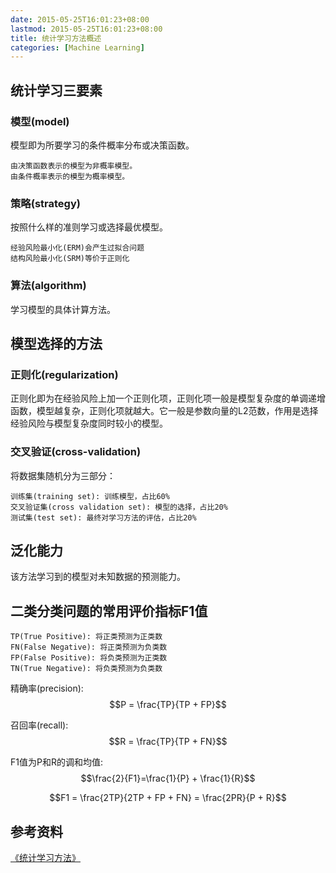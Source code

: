 ```yaml
---
date: 2015-05-25T16:01:23+08:00
lastmod: 2015-05-25T16:01:23+08:00
title: 统计学习方法概述
categories: [Machine Learning]
---
```


## 统计学习三要素
### 模型(model)
模型即为所要学习的条件概率分布或决策函数。
```
由决策函数表示的模型为非概率模型。
由条件概率表示的模型为概率模型。
```

### 策略(strategy)
按照什么样的准则学习或选择最优模型。
```
经验风险最小化(ERM)会产生过拟合问题
结构风险最小化(SRM)等价于正则化
```

### 算法(algorithm)
学习模型的具体计算方法。


## 模型选择的方法
### 正则化(regularization)
正则化即为在经验风险上加一个正则化项，正则化项一般是模型复杂度的单调递增函数，模型越复杂，正则化项就越大。它一般是参数向量的L2范数，作用是选择经验风险与模型复杂度同时较小的模型。

### 交叉验证(cross-validation)
将数据集随机分为三部分：

```
训练集(training set): 训练模型，占比60%
交叉验证集(cross validation set): 模型的选择，占比20%
测试集(test set): 最终对学习方法的评估，占比20%
```

## 泛化能力
该方法学习到的模型对未知数据的预测能力。

## 二类分类问题的常用评价指标F1值
```
TP(True Positive): 将正类预测为正类数
FN(False Negative): 将正类预测为负类数
FP(False Positive): 将负类预测为正类数
TN(True Negative): 将负类预测为负类数
```

精确率(precision): $$P = \frac{TP}{TP + FP}$$

召回率(recall): $$R = \frac{TP}{TP + FN}$$

F1值为P和R的调和均值: $$\frac{2}{F1}=\frac{1}{P} + \frac{1}{R}$$

$$F1 = \frac{2TP}{2TP + FP + FN} = \frac{2PR}{P + R}$$

## 参考资料
[《统计学习方法》](https://book.douban.com/subject/10590856/)


